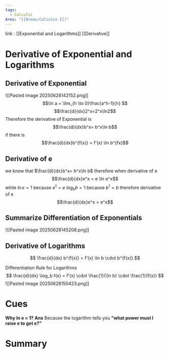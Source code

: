 ```yaml
---
tags:
  - Calculus
Area: "[[Areas/Calculus I]]"
---
```

link : [[Exponential and Logarithms]] [[Derivative]]
# Derivative of Exponential and Logarithms
## Derivative of Exponential
![[Pasted image 20250628142152.png]]
$$\ln a = \lim_{h \to 0}\frac{a^h-1}{h} $$
$$\frac{d}{dx}2^x=2^x\ln2$$
Therefore the derivative of Exponential is 
$$\frac{d}{dx}b^x= b^x\ln b$$
if there is
$$\frac{d}{dx}b^{f(x)} = f'(x) \ln b^{fx}$$
## Derivative of e
we know that $\frac{d}{dx}b^x= b^x\ln b$ therefore when derivative of e 
$$\frac{d}{dx}e^x = e \ln e^x$$
while $\ln e = 1$ because $e^1 = e$
$log_b b = 1$ because $b^1 = b$
therefore derivative of e
$$\frac{d}{dx}e^x = e^x$$
## Summarize Differentiation of Exponentials
![[Pasted image 20250628145208.png]]
## Derivative of Logarithms
$$ \frac{d}{dx} b^{f(x)} = f'(x) \ln b \cdot b^{f(x)} $$

Differentiation Rule for Logarithms
$$ \frac{d}{dx} \log_b f(x) = f'(x) \cdot \frac{1}{\ln b} \cdot \frac{1}{f(x)} $$
![[Pasted image 20250628150423.png]]
# Cues
**Why ln e = 1?**
**Ans**  Because the logarithm tells you **"what power must I raise e to get e?"**
# Summary
```

```